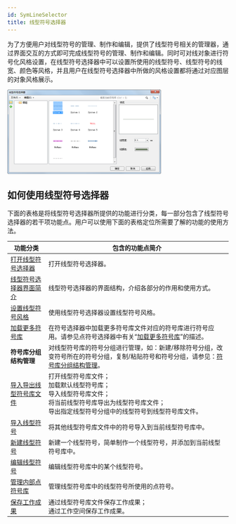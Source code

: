 ```yaml
---
id: SymLineSelector
title: 线型符号选择器
---
```

为了方便用户对线型符号的管理、制作和编辑，提供了线型符号相关的管理器，通过界面交互的方式即可完成线型符号的管理、制作和编辑。同时可对线对象进行符号化风格设置，在线型符号选择器中可以设置所使用的线型符号、线型符号的线宽、颜色等风格，并且用户在线型符号选择器中所做的风格设置都将通过对应图层的对象风格展示。

![](img/SymLineSelector.png)  


## 如何使用线型符号选择器

下面的表格是将线型符号选择器所提供的功能进行分类，每一部分包含了线型符号选择器的若干项功能点。用户可以使用下面的表格定位所需要了解的功能的使用方法。



功能分类 | 包含的功能点简介  
---|---  
[打开线型符号选择器](SymLineSelector1) | 打开线型符号选择器。  
[线型符号选择器界面简介](SymLineSelector2) | 线型符号选择器的界面结构，介绍各部分的作用和使用方式。  
[设置线型符号风格](SymLineSelector3) | 使用线型符号选择器设置线型符号风格。  
[加载更多符号库](SymMarkerSelector4) |在符号选择器中加载更多符号库文件对应的符号库进行符号应用。请参见点符号选择器中有关“[加载更多符号库](SymMarkerSelector4)”的描述。  
**符号库分组结构管理** |对线型符号库的符号分组进行管理，如：新建/移除符号分组，改变符号所在的符号分组，复制/粘贴符号和符号分组，请参见：[符号库分组结构管理](SymMarkerManager3)。  
[导入导出线型符号库文件](SymLineManager3) | 打开线型符号库文件；<br>  加载默认线型符号库；<br>  导入线型符号库文件；  <br>  将当前线型符号库导出为线型符号库文件；<br>  导出指定线型符号分组中的线型符号到线型符号库文件。  
[导入线型符号](SymLineManager4) | 将其他线型符号库文件中的符号导入到当前线型符号库中。  
[新建线型符号](SymLineManager5) | 新建一个线型符号，简单制作一个线型符号，并添加到当前线型符号库中。  
[编辑线型符号](SymLineManager6) | 编辑线型符号库中的某个线型符号。  
[管理内部点符号库](InternalSymManager) | 管理线型符号库中的线型符号所使用的点符号。  
[保存工作成果](SymLineManager7) | 通过线型符号库文件保存工作成果；<br>  通过工作空间保存工作成果。  
